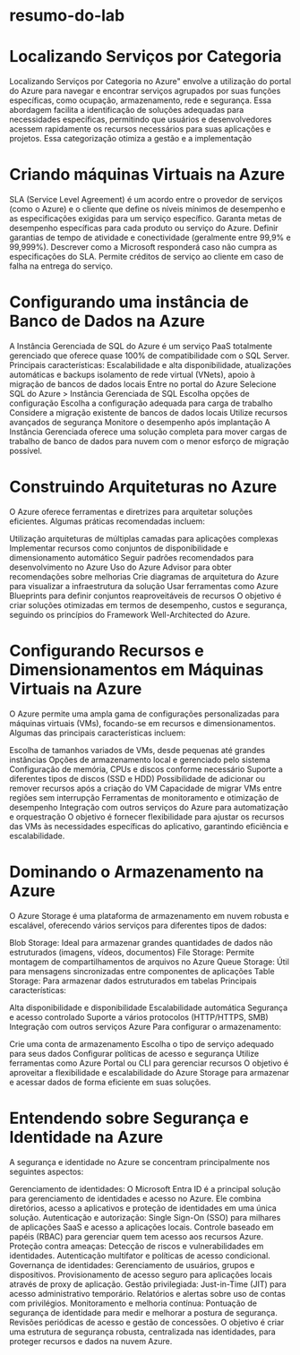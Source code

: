# resumo-do-lab

# Localizando Serviços por Categoria
 Localizando Serviços por Categoria no Azure" envolve a utilização do portal do Azure para navegar e encontrar serviços agrupados por suas funções específicas, como ocupação, armazenamento, rede e segurança. Essa abordagem facilita a identificação de soluções adequadas para necessidades específicas, permitindo que usuários e desenvolvedores acessem rapidamente os recursos necessários para suas aplicações e projetos. Essa categorização otimiza a gestão e a implementação

# Criando máquinas Virtuais na Azure
 SLA (Service Level Agreement) é um acordo entre o provedor de serviços (como o Azure) e o cliente que define os níveis mínimos de desempenho e as especificações exigidas para um serviço específico.
Garanta metas de desempenho específicas para cada produto ou serviço do Azure.
Definir garantias de tempo de atividade e conectividade (geralmente entre 99,9% e 99,999%).
Descrever como a Microsoft responderá caso não cumpra as especificações do SLA.
Permite créditos de serviço ao cliente em caso de falha na entrega do serviço.

# Configurando uma instância de Banco de Dados na Azure
A Instância Gerenciada de SQL do Azure é um serviço PaaS totalmente gerenciado que oferece quase 100% de compatibilidade com o SQL Server. Principais características:
Escalabilidade e alta disponibilidade, atualizações automáticas e backups isolamento de rede virtual (VNets), apoio à migração de bancos de dados locais
Entre no portal do Azure
Selecione SQL do Azure > Instância Gerenciada de SQL
Escolha opções de configuração
Escolha a configuração adequada para carga de trabalho
Considere a migração existente de bancos de dados locais
Utilize recursos avançados de segurança
Monitore o desempenho após implantação
A Instância Gerenciada oferece uma solução completa para mover cargas de trabalho de banco de dados para nuvem com o menor esforço de migração possível.

# Construindo Arquiteturas no Azure
O Azure oferece ferramentas e diretrizes para arquitetar soluções eficientes. Algumas práticas recomendadas incluem:

Utilização arquiteturas de múltiplas camadas para aplicações complexas
Implementar recursos como conjuntos de disponibilidade e dimensionamento automático
Seguir padrões recomendados para desenvolvimento no Azure
Uso do Azure Advisor para obter recomendações sobre melhorias
Crie diagramas de arquitetura do Azure para visualizar a infraestrutura da solução
Usar ferramentas como Azure Blueprints para definir conjuntos reaproveitáveis ​​de recursos
O objetivo é criar soluções otimizadas em termos de desempenho, custos e segurança, seguindo os princípios do Framework Well-Architected do Azure.

# Configurando Recursos e Dimensionamentos em Máquinas Virtuais na Azure
O Azure permite uma ampla gama de configurações personalizadas para máquinas virtuais (VMs), focando-se em recursos e dimensionamentos. Algumas das principais características incluem:

Escolha de tamanhos variados de VMs, desde pequenas até grandes instâncias
Opções de armazenamento local e gerenciado pelo sistema
Configuração de memória, CPUs e discos conforme necessário
Suporte a diferentes tipos de discos (SSD e HDD)
Possibilidade de adicionar ou remover recursos após a criação do VM
Capacidade de migrar VMs entre regiões sem interrupção
Ferramentas de monitoramento e otimização de desempenho
Integração com outros serviços do Azure para automatização e orquestração
O objetivo é fornecer flexibilidade para ajustar os recursos das VMs às necessidades específicas do aplicativo, garantindo eficiência e escalabilidade.

#  Dominando o Armazenamento na Azure
O Azure Storage é uma plataforma de armazenamento em nuvem robusta e escalável, oferecendo vários serviços para diferentes tipos de dados:

Blob Storage: Ideal para armazenar grandes quantidades de dados não estruturados (imagens, vídeos, documentos)
File Storage: Permite montagem de compartilhamentos de arquivos no Azure
Queue Storage: Útil para mensagens sincronizadas entre componentes de aplicações
Table Storage: Para armazenar dados estruturados em tabelas
Principais características:

Alta disponibilidade e disponibilidade
Escalabilidade automática
Segurança e acesso controlado
Suporte a vários protocolos (HTTP/HTTPS, SMB)
Integração com outros serviços Azure
Para configurar o armazenamento:

Crie uma conta de armazenamento
Escolha o tipo de serviço adequado para seus dados
Configurar políticas de acesso e segurança
Utilize ferramentas como Azure Portal ou CLI para gerenciar recursos
O objetivo é aproveitar a flexibilidade e escalabilidade do Azure Storage para armazenar e acessar dados de forma eficiente em suas soluções.

# Entendendo sobre Segurança e Identidade na Azure
A segurança e identidade no Azure se concentram principalmente nos seguintes aspectos:

Gerenciamento de identidades:
O Microsoft Entra ID é a principal solução para gerenciamento de identidades e acesso no Azure.
Ele combina diretórios, acesso a aplicativos e proteção de identidades em uma única solução.
Autenticação e autorização:
Single Sign-On (SSO) para milhares de aplicações SaaS e acesso a aplicações locais.
Controle baseado em papéis (RBAC) para gerenciar quem tem acesso aos recursos Azure.
Proteção contra ameaças:
Detecção de riscos e vulnerabilidades em identidades.
Autenticação multifator e políticas de acesso condicional.
Governança de identidades:
Gerenciamento de usuários, grupos e dispositivos.
Provisionamento de acesso seguro para aplicações locais através de proxy de aplicação.
Gestão privilegiada:
Just-in-Time (JIT) para acesso administrativo temporário.
Relatórios e alertas sobre uso de contas com privilégios.
Monitoramento e melhoria contínua:
Pontuação de segurança de identidade para medir e melhorar a postura de segurança.
Revisões periódicas de acesso e gestão de concessões.
O objetivo é criar uma estrutura de segurança robusta, centralizada nas identidades, para proteger recursos e dados na nuvem Azure.



